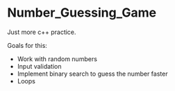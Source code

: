 # Number_Guessing_Game
Just more c++ practice. 

Goals for this:
- Work with random numbers
- Input validation
- Implement binary search to guess the number faster
- Loops  
